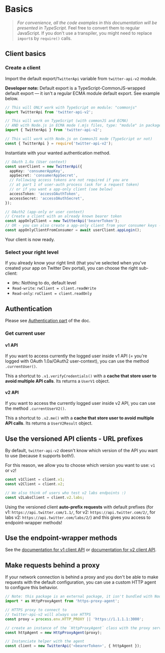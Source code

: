 # Basics

> *For convenience, all the code examples in this documentation will be presented in TypeScript.*
> Feel free to convert them to regular JavaScript. If you don't use a transpiler,
> you might need to replace `import`s by `require()` calls.

## Client basics

### Create a client

Import the default export/`TwitterApi` variable from `twitter-api-v2` module.

**Developer note:** Default export is a TypeScript-CommonJS-wrapped default export —
it isn't a regular ECMA module default export. See example below.

```ts
// This will ONLY work with TypeScript on module: "commonjs"
import TwitterApi from 'twitter-api-v2';

// This will work on TypeScript (with commonJS and ECMA)
// AND with Node.js in ECMA mode (.mjs files, type: "module" in package.json)
import { TwitterApi } from 'twitter-api-v2';

// This will work with Node.js on CommonJS mode (TypeScript or not)
const { TwitterApi } = require('twitter-api-v2');
```

Instantiate with your wanted authentication method.

```ts
// OAuth 1.0a (User context)
const userClient = new TwitterApi({
  appKey: 'consumerAppKey',
  appSecret: 'consumerAppSecret',
  // Following access tokens are not required if you are
  // at part 1 of user-auth process (ask for a request token)
  // or if you want a app-only client (see below)
  accessToken: 'accessOAuthToken',
  accessSecret: 'accessOAuthSecret',
});

// OAuth2 (app-only or user context)
// Create a client with an already known bearer token
const appOnlyClient = new TwitterApi('bearerToken');
// OR - you can also create a app-only client from your consumer keys -
const appOnlyClientFromConsumer = await userClient.appLogin();
```

Your client is now ready.

### Select your right level

If you already know your right limit (that you've selected when you've created your app on Twitter Dev portal),
you can choose the right sub-client:

- `DMs`: Nothing to do, default level
- `Read-write`: `rwClient = client.readWrite`
- `Read-only`: `roClient = client.readOnly`

## Authentication

Please see [Authentication part](./auth.md) of the doc.

### Get current user

#### v1 API

If you want to access currently the logged user inside v1 API (= you're logged with OAuth 1.0a/OAuth2 user-context),
you can use the method `.currentUser()`.

This a shortcut to `.v1.verifyCredentials()` with a **cache that store user to avoid multiple API calls**.
Its returns a `UserV1` object.

#### v2 API

If you want to access the currently logged user inside v2 API,
you can use the method `.currentUserV2()`.

This a shortcut to `.v2.me()` with a **cache that store user to avoid multiple API calls**.
Its returns a `UserV2Result` object.

## Use the versioned API clients - URL prefixes

By default, `twitter-api-v2` doesn't know which version of the API you want to use (because it supports both!).

For this reason, we allow you to choose which version you want to use: `v1` or `v2`!
```ts
const v1Client = client.v1;
const v2Client = client.v2;

// We also think of users who test v2 labs endpoints :)
const v2LabsClient = client.v2.labs;
```

Using the versioned client **auto-prefix requests** with default prefixes
(for v1: `https://api.twitter.com/1.1/`, for v2: `https://api.twitter.com/2/`,
for labs v2: `https://api.twitter.com/labs/2/`)
and this gives you access to endpoint-wrapper methods!

## Use the endpoint-wrapper methods

See the [documentation for v1 client API](./v1.md) or [documentation for v2 client API](./v2.md).

## Make requests behind a proxy

If your network connection is behind a proxy and you don't be able to make requests with the default configuration, you can use a custom HTTP agent to configure this behavior.

```ts
// Note: this package is an external package, it isn't bundled with Node.
import * as HttpProxyAgent from 'https-proxy-agent';

// HTTPS proxy to connect to
// twitter-api-v2 will always use HTTPS
const proxy = process.env.HTTP_PROXY || 'https://1.1.1.1:3000';

// create an instance of the `HttpProxyAgent` class with the proxy server information
const httpAgent = new HttpProxyAgent(proxy);

// Instanciate helper with the agent
const client = new TwitterApi('<bearerToken>', { httpAgent });
```
